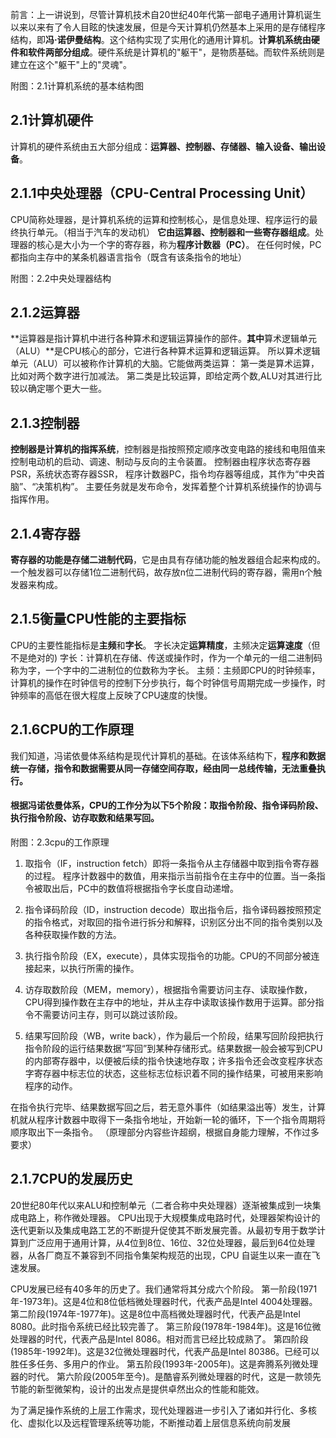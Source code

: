 前言：上一讲说到，尽管计算机技术自20世纪40年代第一部电子通用计算机诞生以来以来有了令人目眩的快速发展，但是今天计算机仍然基本上采用的是存储程序结构，即**冯·诺伊曼结构**。这个结构实现了实用化的通用计算机。**计算机系统由硬件和软件两部分组成**。硬件系统是计算机的"躯干"，是物质基础。而软件系统则是建立在这个"躯干"上的"灵魂"。

附图：2.1计算机系统的基本结构图

## 2.1计算机硬件
计算机的硬件系统由五大部分组成：**运算器、控制器、存储器、输入设备、输出设备**。

## 2.1.1中央处理器（CPU-Central Processing Unit）
CPU简称处理器，是计算机系统的运算和控制核心，是信息处理、程序运行的最终执行单元。（相当于汽车的发动机）
**它由运算器、控制器和一些寄存器组成**。处理器的核心是大小为一个字的寄存器，称为**程序计数器（PC）**。
在任何时候，PC都指向主存中的某条机器语言指令（既含有该条指令的地址）

附图：2.2中央处理器结构

## 2.1.2运算器
**运算器是指计算机中进行各种算术和逻辑运算操作的部件。**其中**算术逻辑单元（ALU）**是CPU核心的部分，它进行各种算术运算和逻辑运算。
所以算术逻辑单元（ALU）可以被称作计算机的大脑。它能做两类运算：
第一类是算术运算，比如对两个数字进行加减法。
第二类是比较运算，即给定两个数,ALU对其进行比较以确定哪个更大一些。

## 2.1.3控制器
**控制器是计算机的指挥系统**，控制器是指按照预定顺序改变电路的接线和电阻值来控制电动机的启动、调速、制动与反向的主令装置。
控制器由程序状态寄存器PSR，系统状态寄存器SSR， 程序计数器PC，指令均存器等组成，其作为“中央首脑”、“决策机构”。
主要任务就是发布命令，发挥着整个计算机系统操作的协调与指挥作用。

## 2.1.4寄存器
**寄存器的功能是存储二进制代码**，它是由具有存储功能的触发器组合起来构成的。一个触发器可以存储1位二进制代码，故存放n位二进制代码的寄存器，需用n个触发器来构成。

## 2.1.5衡量CPU性能的主要指标
CPU的主要性能指标是**主频**和**字长**。
字长决定**运算精度**，主频决定**运算速度**（但不是绝对的)
字长：计算机在存储、传送或操作时，作为一个单元的一组二进制码称为字，一个字中的二进制位的位数称为字长。
主频：主频即CPU的时钟频率，计算机的操作在时钟信号的控制下分步执行，每个时钟信号周期完成一步操作，时钟频率的高低在很大程度上反映了CPU速度的快慢。

## 2.1.6CPU的工作原理
我们知道，冯诺依曼体系结构是现代计算机的基础。在该体系结构下，**程序和数据统一存储，指令和数据需要从同一存储空间存取，经由同一总线传输，无法重叠执行。**
#### 根据冯诺依曼体系，CPU的工作分为以下5个阶段：**取指令阶段、指令译码阶段、执行指令阶段、访存取数和结果写回。**

附图：2.3cpu的工作原理

1. 取指令（IF，instruction fetch）即将一条指令从主存储器中取到指令寄存器的过程。
程序计数器中的数值，用来指示当前指令在主存中的位置。当一条指令被取出后，PC中的数值将根据指令字长度自动递增。

2. 指令译码阶段（ID，instruction decode）取出指令后，指令译码器按照预定的指令格式，对取回的指令进行拆分和解释，识别区分出不同的指令类别以及各种获取操作数的方法。

3. 执行指令阶段（EX，execute），具体实现指令的功能。CPU的不同部分被连接起来，以执行所需的操作。

4. 访存取数阶段（MEM，memory），根据指令需要访问主存、读取操作数，CPU得到操作数在主存中的地址，并从主存中读取该操作数用于运算。部分指令不需要访问主存，则可以跳过该阶段。

5. 结果写回阶段（WB，write back），作为最后一个阶段，结果写回阶段把执行指令阶段的运行结果数据“写回”到某种存储形式。结果数据一般会被写到CPU的内部寄存器中，以便被后续的指令快速地存取；许多指令还会改变程序状态字寄存器中标志位的状态，这些标志位标识着不同的操作结果，可被用来影响程序的动作。

在指令执行完毕、结果数据写回之后，若无意外事件（如结果溢出等）发生，计算机就从程序计数器中取得下一条指令地址，开始新一轮的循环，下一个指令周期将顺序取出下一条指令。
（原理部分内容些许超纲，根据自身能力理解，不作过多要求）

## 2.1.7CPU的发展历史
20世纪80年代以来ALU和控制单元（二者合称中央处理器）逐渐被集成到一块集成电路上，称作微处理器。
CPU出现于大规模集成电路时代，处理器架构设计的迭代更新以及集成电路工艺的不断提升促使其不断发展完善。从最初专用于数学计算到广泛应用于通用计算，从4位到8位、16位、32位处理器，最后到64位处理器，从各厂商互不兼容到不同指令集架构规范的出现，CPU 自诞生以来一直在飞速发展。

CPU发展已经有40多年的历史了。我们通常将其分成六个阶段。
第一阶段(1971年-1973年)。这是4位和8位低档微处理器时代，代表产品是Intel 4004处理器。
第二阶段(1974年-1977年)。这是8位中高档微处理器时代，代表产品是Intel 8080。此时指令系统已经比较完善了。 
第三阶段(1978年-1984年)。这是16位微处理器的时代，代表产品是Intel 8086。相对而言已经比较成熟了。 
第四阶段(1985年-1992年)。这是32位微处理器时代，代表产品是Intel 80386。已经可以胜任多任务、多用户的作业。 
第五阶段(1993年-2005年)。这是奔腾系列微处理器的时代。 
第六阶段(2005年至今)。是酷睿系列微处理器的时代，这是一款领先节能的新型微架构，设计的出发点是提供卓然出众的性能和能效。 

为了满足操作系统的上层工作需求，现代处理器进一步引入了诸如并行化、多核化、虚拟化以及远程管理系统等功能，不断推动着上层信息系统向前发展


